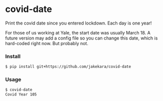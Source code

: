 # covid-date

Print the covid date since you entered lockdown. Each day is one year!

For those of us working at Yale, the start date was usually March
18. A future version may add a config file so you can change this
date, which is hard-coded right now. But probably not.

### Install

```bash
$ pip install git+https://github.com/jakekara/covid-date
```

### Usage

```bash
$ covid-date
Covid Year 105
```

